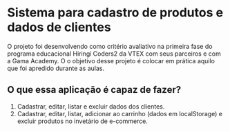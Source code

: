 # Sistema para cadastro de produtos e dados de clientes

O projeto foi desenvolvendo como critério avaliativo na primeira fase do programa educacional Hiringi Coders2 da VTEX com seus parceiros e com a Gama Academy. O o objetivo desse projeto é colocar em prática aquilo que foi apredido durante as aulas.

## O que essa aplicação é capaz de fazer?

1. Cadastrar, editar, listar e excluir dados dos clientes. 
2. Cadastrar, editar, listar, adicionar ao carrinho (dados em localStorage) e excluir produtos no invetário de e-commerce. 

